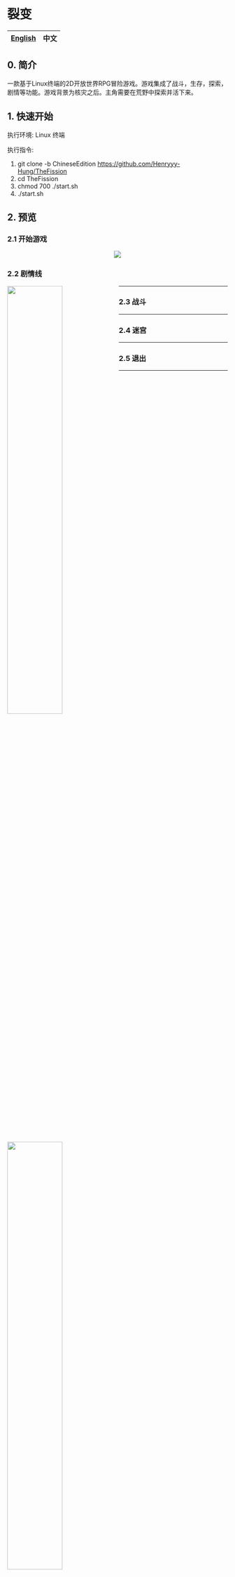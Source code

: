 # **裂变**

[English](https://github.com/Henryyy-Hung/HKU-COMP1340-TheFission#The-Fission)|中文|
--------------------------------------------------------|--------------------------------------------------------|

## **0. 简介**
  一款基于Linux终端的2D开放世界RPG冒险游戏。游戏集成了战斗，生存，探索，剧情等功能。游戏背景为核灾之后。主角需要在荒野中探索并活下来。

## **1. 快速开始**

  执行环境: Linux 终端
 
  执行指令: 
  1. git clone -b ChineseEdition https://github.com/Henryyy-Hung/TheFission
  2. cd TheFission
  3. chmod 700 ./start.sh
  4. ./start.sh
  
## **2. 预览**

### **2.1 开始游戏**

<div align="center">
<img src="https://user-images.githubusercontent.com/78750074/222107706-f7cea06f-317b-429e-9929-c7b770457bb6.gif"/>
</div>

### **2.2 剧情线**
[<img align="left" width="50%" src="https://user-images.githubusercontent.com/78750074/222108243-3f25701c-97bd-4b86-a3f2-d7d4b5a4af37.gif">](https://user-images.githubusercontent.com/78750074/222108243-3f25701c-97bd-4b86-a3f2-d7d4b5a4af37.gif)

---

### **2.3 战斗**
[<img align="left" width="50%" src="https://user-images.githubusercontent.com/78750074/222108380-b2cc3bae-4d73-4f2c-b2d8-96149b3918a3.gif">](https://user-images.githubusercontent.com/78750074/222108380-b2cc3bae-4d73-4f2c-b2d8-96149b3918a3.gif)

---

### **2.4 迷宫**
[<img align="left" width="50%" src="https://user-images.githubusercontent.com/78750074/222108418-6564680f-9c1d-41db-9de2-6f7e73173206.gif">](https://user-images.githubusercontent.com/78750074/222108418-6564680f-9c1d-41db-9de2-6f7e73173206.gif)

---

### **2.5 退出**
[<img align="left" width="50%" src="https://user-images.githubusercontent.com/78750074/222108425-bf485170-8f44-4019-9b20-40c44f049db5.gif">](https://user-images.githubusercontent.com/78750074/222108425-bf485170-8f44-4019-9b20-40c44f049db5.gif)

---







